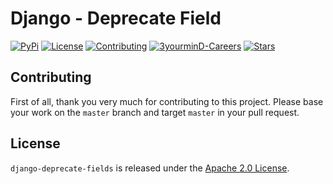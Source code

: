 # Django - Deprecate Field

[![PyPi](https://img.shields.io/pypi/v/django-deprecate-fields.svg?branch=master)](https://pypi.python.org/pypi/django-deprecate-fields/)
[![License](https://img.shields.io/github/license/3yourmind/django-deprecate-fields.svg)](./LICENSE)
[![Contributing](https://img.shields.io/badge/PR-welcome-green.svg)](https://github.com/3YOURMIND/django-deprecate-fields/pulls)
[![3yourminD-Careers](https://img.shields.io/badge/3YOURMIND-Hiring-brightgreen.svg)](https://www.3yourmind.com/career)
[![Stars](https://img.shields.io/github/stars/3YOURMIND/django-deprecate-fields.svg?style=social&label=Stars)](https://github.com/3YOURMIND/django-deprecate-fields/stargazers)



## Contributing

First of all, thank you very much for contributing to this project. Please base
your work on the `master` branch and target `master` in your pull request.

## License

`django-deprecate-fields` is released under the [Apache 2.0 License](./LICENSE).

